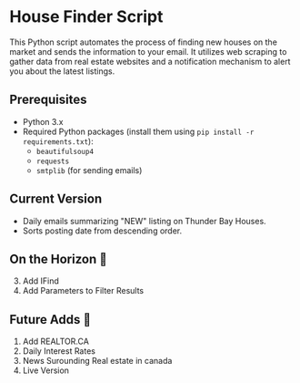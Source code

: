 # House Finder Script

This Python script automates the process of finding new houses on the market and sends the information to your email. It utilizes web scraping to gather data from real estate websites and a notification mechanism to alert you about the latest listings.

## Prerequisites

- Python 3.x
- Required Python packages (install them using `pip install -r requirements.txt`):
  - `beautifulsoup4`
  - `requests`
  - `smtplib` (for sending emails)
 
## Current Version
- Daily emails summarizing "NEW" listing on Thunder Bay Houses.
- Sorts posting date from descending order.

## On the Horizon 🌅
3. Add IFind
2. Add Parameters to Filter Results


## Future Adds 🤖
1. Add REALTOR.CA
2. Daily Interest Rates
3. News Surounding Real estate in canada
4. Live Version

